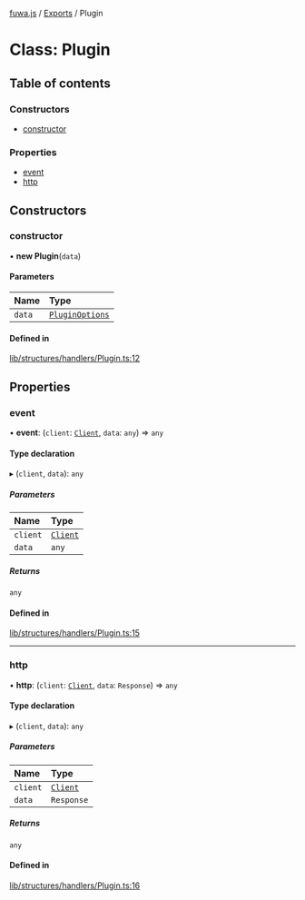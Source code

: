 [fuwa.js](../README.md) / [Exports](../modules.md) / Plugin

# Class: Plugin

## Table of contents

### Constructors

- [constructor](Plugin.md#constructor)

### Properties

- [event](Plugin.md#event)
- [http](Plugin.md#http)

## Constructors

### constructor

• **new Plugin**(`data`)

#### Parameters

| Name | Type |
| :------ | :------ |
| `data` | [`PluginOptions`](../interfaces/PluginOptions.md) |

#### Defined in

[lib/structures/handlers/Plugin.ts:12](https://github.com/Fuwajs/Fuwa.js/blob/c87c3be/src/lib/structures/handlers/Plugin.ts#L12)

## Properties

### event

• **event**: (`client`: [`Client`](Client.md), `data`: `any`) => `any`

#### Type declaration

▸ (`client`, `data`): `any`

##### Parameters

| Name | Type |
| :------ | :------ |
| `client` | [`Client`](Client.md) |
| `data` | `any` |

##### Returns

`any`

#### Defined in

[lib/structures/handlers/Plugin.ts:15](https://github.com/Fuwajs/Fuwa.js/blob/c87c3be/src/lib/structures/handlers/Plugin.ts#L15)

___

### http

• **http**: (`client`: [`Client`](Client.md), `data`: `Response`) => `any`

#### Type declaration

▸ (`client`, `data`): `any`

##### Parameters

| Name | Type |
| :------ | :------ |
| `client` | [`Client`](Client.md) |
| `data` | `Response` |

##### Returns

`any`

#### Defined in

[lib/structures/handlers/Plugin.ts:16](https://github.com/Fuwajs/Fuwa.js/blob/c87c3be/src/lib/structures/handlers/Plugin.ts#L16)
